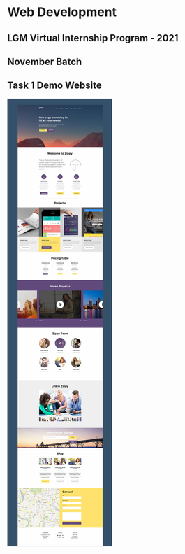 # Web Development 
## LGM Virtual Internship Program - 2021
## November Batch

## Task 1 Demo Website
![task 1 image](Task%201/TASK_1.png)